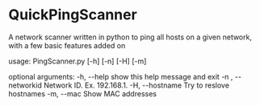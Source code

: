 # QuickPingScanner
A network scanner written in python to ping all hosts on a given network, with a few basic features added on

usage: PingScanner.py [-h] [-n] [-H] [-m]

optional arguments:
  -h, --help         show this help message and exit
  -n , --networkid   Network ID. Ex. 192.168.1.
  -H, --hostname     Try to reslove hostnames
  -m, --mac          Show MAC addresses
